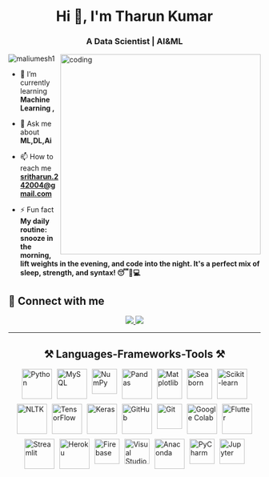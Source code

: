 <h1 align="center">Hi 👋, I'm  Tharun Kumar</h1>
<h3 align="center">A Data Scientist | AI&ML </h3>

<image align="right" alt="coding" width="400" src="https://user-images.githubusercontent.com/55389276/140866485-8fb1c876-9a8f-4d6a-98dc-08c4981eaf70.gif">
<p align="left"> <img src="https://komarev.com/ghpvc/?username=maliumesh1&label=Profile%20views&color=0e75b6&style=flat" alt="maliumesh1" /> </p>

- 🌱 I’m currently learning **Machine Learning ,**

- 💬 Ask me about **ML,DL,Ai**

- 📫 How to reach me **sritharun.242004@gmail.com**

- ⚡ Fun fact **My daily routine: snooze in the morning, lift weights in the evening, and code into the night. It's a perfect mix of sleep, strength, and syntax! 😴💪💻**

## 🤝 Connect with me
</div>
 
<div align="center"> 
  <a href="mailto:sritharun.242004@gmail.com">
    <img src="https://img.shields.io/badge/Gmail-333333?style=for-the-badge&logo=gmail&logoColor=red" />
  </a>
  <a href="https://www.linkedin.com/in/tharunkumarl" target="_blank">
    <img src="https://img.shields.io/badge/LinkedIn-0077B5?style=for-the-badge&logo=linkedin&logoColor=white" target="_blank" />
  </a>
</div>
<hr/>
 
<h2 align="center">⚒️ Languages-Frameworks-Tools ⚒️</h2>
<div style="display: flex; flex-wrap: wrap; gap: 10px; justify-content: center;">
  <a href="https://www.python.org/" target="_blank" rel="noreferrer">
    <img src="https://img.icons8.com/color/48/python--v1.png" alt="Python" width="60" height="60"/>
  </a>
  <a href="https://www.mysql.com/" target="_blank" rel="noreferrer">
    <img src="https://img.icons8.com/?size=100&id=UFXRpPFebwa2&format=png&color=000000" alt="MySQL" width="60" height="60"/>
  </a>
  <a href="https://numpy.org/" target="_blank" rel="noreferrer">
    <img src="https://img.icons8.com/color/48/numpy.png" alt="NumPy" width="50" height="50"/>
  </a>
  <a href="https://pandas.pydata.org/" target="_blank" rel="noreferrer">
    <img src="https://img.icons8.com/color/48/pandas.png" alt="Pandas" width="60" height="60"/>
  </a>
  <a href="https://matplotlib.org/" target="_blank" rel="noreferrer">
    <img src="https://media.licdn.com/dms/image/D4D12AQGcGmAd9Cqraw/article-cover_image-shrink_600_2000/0/1688537312933?e=2147483647&v=beta&t=p7C9OMCJl8NmJdRyb_b-rfwK2iwgy87BfWPYVkHtyHQ" alt="Matplotlib" width="50" height="60"/>
  </a>
  <a href="https://seaborn.pydata.org/" target="_blank" rel="noreferrer">
    <img src="https://seaborn.pydata.org/_images/logo-tall-lightbg.svg" alt="Seaborn" width="50" height="60"/>
  </a>
  <a href="https://scikit-learn.org/" target="_blank" rel="noreferrer">
    <img src="https://e7.pngegg.com/pngimages/39/4/png-clipart-logo-scikit-learn-python-github-machine-learning-text-orange.png" alt="Scikit-learn" width="60" height="60"/>
  </a>
  <a href="https://www.nltk.org/" target="_blank" rel="noreferrer">
    <img src="https://miro.medium.com/v2/resize:fit:592/1*YM2HXc7f4v02pZBEO8h-qw.png" alt="NLTK" width="60" height="60"/>
  </a>
  <a href="https://www.tensorflow.org/" target="_blank" rel="noreferrer">
    <img src="https://thumbnail.imgbin.com/11/11/5/imgbin-tensorflow-deep-learning-keras-machine-learning-caffe-thumbtack-iBz4gCWVxdPrUbVxiwszvaLhT_t.jpg" alt="TensorFlow" width="60" height="60"/>
  </a>
  <a href="https://keras.io/" target="_blank" rel="noreferrer">
    <img src="https://img.icons8.com/material-rounded/24/keras.png" alt="Keras" width="60" height="60"/>
  </a>
  <a href="https://github.com/" target="_blank" rel="noreferrer">
    <img src="https://img.icons8.com/ios-glyphs/30/github.png" alt="GitHub" width="60" height="60"/>
  </a>
  <a href="https://git-scm.com/" target="_blank" rel="noreferrer">
    <img src="https://img.icons8.com/color/48/git.png" alt="Git" width="50" height="50"/>
  </a>
  <a href="https://colab.research.google.com/" target="_blank" rel="noreferrer">
    <img src="https://w7.pngwing.com/pngs/968/991/png-transparent-google-colab-logo-tech-companies.png" alt="Google Colab" width="60" height="60"/>
  </a>
  <a href="https://flutter.dev/" target="_blank" rel="noreferrer">
    <img src="https://img.icons8.com/fluency/50/flutter.png" alt="Flutter" width="60" height="60"/>
  </a>
  <a href="https://streamlit.io/" target="_blank" rel="noreferrer">
    <img src="https://seeklogo.com/images/S/streamlit-logo-1A3B208AE4-seeklogo.com.png" alt="Streamlit" width="60" height="60"/>
  </a>
  <a href="https://www.heroku.com/" target="_blank" rel="noreferrer">
    <img src="https://static-00.iconduck.com/assets.00/heroku-icon-2048x2048-4rs1dp6p.png" alt="Heroku" width="60" height="60"/>
  </a>
  <a href="https://firebase.google.com/" target="_blank" rel="noreferrer">
    <img src="https://img.icons8.com/color/48/firebase.png" alt="Firebase" width="50" height="50"/>
  </a>
  <a href="https://visualstudio.microsoft.com/" target="_blank" rel="noreferrer">
    <img src="https://img.icons8.com/color/48/visual-studio--v1.png" alt="Visual Studio" width="50" height="50"/>
  </a>
  <a href="https://www.anaconda.com/" target="_blank" rel="noreferrer">
    <img src="https://img.icons8.com/fluency/50/anaconda--v2.png" alt="Anaconda" width="60" height="60"/>
  </a>
  <a href="https://www.jetbrains.com/pycharm/" target="_blank" rel="noreferrer">
    <img src="https://img.icons8.com/color/48/pycharm--v2.png" alt="PyCharm" width="50" height="50"/>
  </a>
  <a href="https://jupyter.org/" target="_blank" rel="noreferrer">
    <img src="https://img.icons8.com/fluency/50/jupyter.png" alt="Jupyter" width="50" height="50"/>
  </a>
</div>
